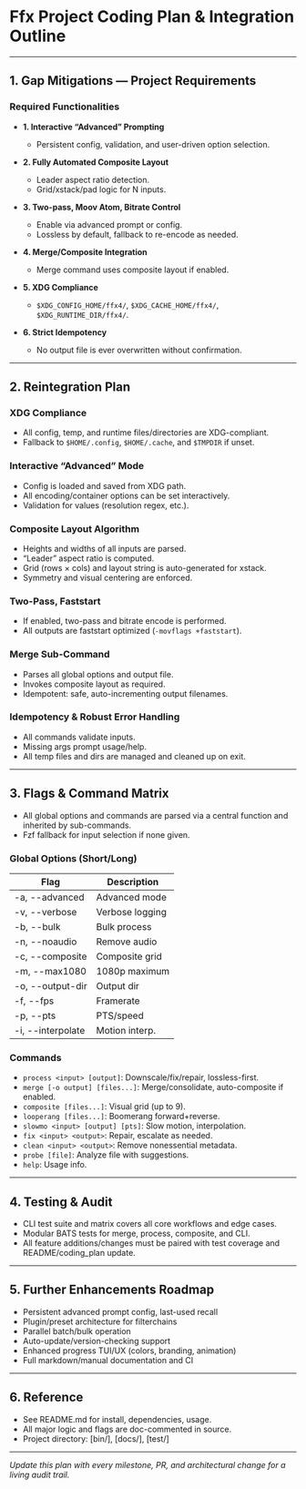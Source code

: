 # Ffx Project Coding Plan & Integration Outline

---

## 1. Gap Mitigations — Project Requirements

### Required Functionalities

- **1. Interactive “Advanced” Prompting**
    - Persistent config, validation, and user-driven option selection.

- **2. Fully Automated Composite Layout**
    - Leader aspect ratio detection.
    - Grid/xstack/pad logic for N inputs.

- **3. Two-pass, Moov Atom, Bitrate Control**
    - Enable via advanced prompt or config.
    - Lossless by default, fallback to re-encode as needed.

- **4. Merge/Composite Integration**
    - Merge command uses composite layout if enabled.

- **5. XDG Compliance**
    - `$XDG_CONFIG_HOME/ffx4/`, `$XDG_CACHE_HOME/ffx4/`, `$XDG_RUNTIME_DIR/ffx4/`.

- **6. Strict Idempotency**
    - No output file is ever overwritten without confirmation.

---

## 2. Reintegration Plan

### XDG Compliance

- All config, temp, and runtime files/directories are XDG-compliant.
- Fallback to `$HOME/.config`, `$HOME/.cache`, and `$TMPDIR` if unset.

### Interactive “Advanced” Mode

- Config is loaded and saved from XDG path.
- All encoding/container options can be set interactively.
- Validation for values (resolution regex, etc.).

### Composite Layout Algorithm

- Heights and widths of all inputs are parsed.
- “Leader” aspect ratio is computed.
- Grid (rows × cols) and layout string is auto-generated for xstack.
- Symmetry and visual centering are enforced.

### Two-Pass, Faststart

- If enabled, two-pass and bitrate encode is performed.
- All outputs are faststart optimized (`-movflags +faststart`).

### Merge Sub-Command

- Parses all global options and output file.
- Invokes composite layout as required.
- Idempotent: safe, auto-incrementing output filenames.

### Idempotency & Robust Error Handling

- All commands validate inputs.
- Missing args prompt usage/help.
- All temp files and dirs are managed and cleaned up on exit.

---

## 3. Flags & Command Matrix

- All global options and commands are parsed via a central function and inherited by sub-commands.
- Fzf fallback for input selection if none given.

### Global Options (Short/Long)

| Flag | Description |
|------|-------------|
| -a, --advanced    | Advanced mode  |
| -v, --verbose     | Verbose logging|
| -b, --bulk        | Bulk process   |
| -n, --noaudio     | Remove audio   |
| -c, --composite   | Composite grid |
| -m, --max1080     | 1080p maximum  |
| -o, --output-dir  | Output dir     |
| -f, --fps         | Framerate      |
| -p, --pts         | PTS/speed      |
| -i, --interpolate | Motion interp. |

### Commands

- `process <input> [output]`: Downscale/fix/repair, lossless-first.
- `merge [-o output] [files...]`: Merge/consolidate, auto-composite if enabled.
- `composite [files...]`: Visual grid (up to 9).
- `looperang [files...]`: Boomerang forward+reverse.
- `slowmo <input> [output] [pts]`: Slow motion, interpolation.
- `fix <input> <output>`: Repair, escalate as needed.
- `clean <input> <output>`: Remove nonessential metadata.
- `probe [file]`: Analyze file with suggestions.
- `help`: Usage info.

---

## 4. Testing & Audit

- CLI test suite and matrix covers all core workflows and edge cases.
- Modular BATS tests for merge, process, composite, and CLI.
- All feature additions/changes must be paired with test coverage and README/coding_plan update.

---

## 5. Further Enhancements Roadmap

- Persistent advanced prompt config, last-used recall
- Plugin/preset architecture for filterchains
- Parallel batch/bulk operation
- Auto-update/version-checking support
- Enhanced progress TUI/UX (colors, branding, animation)
- Full markdown/manual documentation and CI

---

## 6. Reference

- See README.md for install, dependencies, usage.
- All major logic and flags are doc-commented in source.
- Project directory: [bin/], [docs/], [test/]

---

*Update this plan with every milestone, PR, and architectural change for a living audit trail.*
